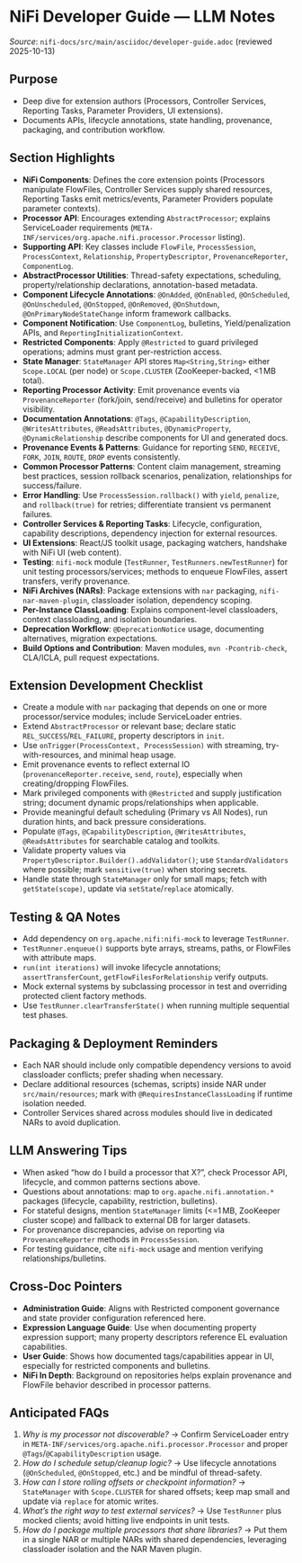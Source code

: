 # NiFi Developer Guide — LLM Notes

*Source*: `nifi-docs/src/main/asciidoc/developer-guide.adoc` (reviewed 2025-10-13)

## Purpose
- Deep dive for extension authors (Processors, Controller Services, Reporting Tasks, Parameter Providers, UI extensions).
- Documents APIs, lifecycle annotations, state handling, provenance, packaging, and contribution workflow.

## Section Highlights
- **NiFi Components**: Defines the core extension points (Processors manipulate FlowFiles, Controller Services supply shared resources, Reporting Tasks emit metrics/events, Parameter Providers populate parameter contexts).
- **Processor API**: Encourages extending `AbstractProcessor`; explains ServiceLoader requirements (`META-INF/services/org.apache.nifi.processor.Processor` listing).
- **Supporting API**: Key classes include `FlowFile`, `ProcessSession`, `ProcessContext`, `Relationship`, `PropertyDescriptor`, `ProvenanceReporter`, `ComponentLog`.
- **AbstractProcessor Utilities**: Thread-safety expectations, scheduling, property/relationship declarations, annotation-based metadata.
- **Component Lifecycle Annotations**: `@OnAdded`, `@OnEnabled`, `@OnScheduled`, `@OnUnscheduled`, `@OnStopped`, `@OnRemoved`, `@OnShutdown`, `@OnPrimaryNodeStateChange` inform framework callbacks.
- **Component Notification**: Use `ComponentLog`, bulletins, Yield/penalization APIs, and `ReportingInitializationContext`.
- **Restricted Components**: Apply `@Restricted` to guard privileged operations; admins must grant per-restriction access.
- **State Manager**: `StateManager` API stores `Map<String,String>` either `Scope.LOCAL` (per node) or `Scope.CLUSTER` (ZooKeeper-backed, <1 MB total).
- **Reporting Processor Activity**: Emit provenance events via `ProvenanceReporter` (fork/join, send/receive) and bulletins for operator visibility.
- **Documentation Annotations**: `@Tags`, `@CapabilityDescription`, `@WritesAttributes`, `@ReadsAttributes`, `@DynamicProperty`, `@DynamicRelationship` describe components for UI and generated docs.
- **Provenance Events & Patterns**: Guidance for reporting `SEND`, `RECEIVE`, `FORK`, `JOIN`, `ROUTE`, `DROP` events consistently.
- **Common Processor Patterns**: Content claim management, streaming best practices, session rollback scenarios, penalization, relationships for success/failure.
- **Error Handling**: Use `ProcessSession.rollback()` with `yield`, `penalize`, and `rollback(true)` for retries; differentiate transient vs permanent failures.
- **Controller Services & Reporting Tasks**: Lifecycle, configuration, capability descriptions, dependency injection for external resources.
- **UI Extensions**: React/JS toolkit usage, packaging watchers, handshake with NiFi UI (web content).
- **Testing**: `nifi-mock` module (`TestRunner`, `TestRunners.newTestRunner`) for unit testing processors/services; methods to enqueue FlowFiles, assert transfers, verify provenance.
- **NiFi Archives (NARs)**: Package extensions with `nar` packaging, `nifi-nar-maven-plugin`, classloader isolation, dependency scoping.
- **Per-Instance ClassLoading**: Explains component-level classloaders, context classloading, and isolation boundaries.
- **Deprecation Workflow**: `@DeprecationNotice` usage, documenting alternatives, migration expectations.
- **Build Options and Contribution**: Maven modules, `mvn -Pcontrib-check`, CLA/ICLA, pull request expectations.

## Extension Development Checklist
- Create a module with `nar` packaging that depends on one or more processor/service modules; include ServiceLoader entries.
- Extend `AbstractProcessor` or relevant base; declare static `REL_SUCCESS`/`REL_FAILURE`, property descriptors in `init`.
- Use `onTrigger(ProcessContext, ProcessSession)` with streaming, try-with-resources, and minimal heap usage.
- Emit provenance events to reflect external IO (`provenanceReporter.receive`, `send`, `route`), especially when creating/dropping FlowFiles.
- Mark privileged components with `@Restricted` and supply justification string; document dynamic props/relationships when applicable.
- Provide meaningful default scheduling (Primary vs All Nodes), run duration hints, and back pressure considerations.
- Populate `@Tags`, `@CapabilityDescription`, `@WritesAttributes`, `@ReadsAttributes` for searchable catalog and toolkits.
- Validate property values via `PropertyDescriptor.Builder().addValidator()`; use `StandardValidators` where possible; mark `sensitive(true)` when storing secrets.
- Handle state through `StateManager` only for small maps; fetch with `getState(scope)`, update via `setState`/`replace` atomically.

## Testing & QA Notes
- Add dependency on `org.apache.nifi:nifi-mock` to leverage `TestRunner`.
- `TestRunner.enqueue()` supports byte arrays, streams, paths, or FlowFiles with attribute maps.
- `run(int iterations)` will invoke lifecycle annotations; `assertTransferCount`, `getFlowFilesForRelationship` verify outputs.
- Mock external systems by subclassing processor in test and overriding protected client factory methods.
- Use `TestRunner.clearTransferState()` when running multiple sequential test phases.

## Packaging & Deployment Reminders
- Each NAR should include only compatible dependency versions to avoid classloader conflicts; prefer shading when necessary.
- Declare additional resources (schemas, scripts) inside NAR under `src/main/resources`; mark with `@RequiresInstanceClassLoading` if runtime isolation needed.
- Controller Services shared across modules should live in dedicated NARs to avoid duplication.

## LLM Answering Tips
- When asked “how do I build a processor that X?”, check Processor API, lifecycle, and common patterns sections above.
- Questions about annotations: map to `org.apache.nifi.annotation.*` packages (lifecycle, capability, restriction, bulletins).
- For stateful designs, mention `StateManager` limits (<=1 MB, ZooKeeper cluster scope) and fallback to external DB for larger datasets.
- For provenance discrepancies, advise on reporting via `ProvenanceReporter` methods in `ProcessSession`.
- For testing guidance, cite `nifi-mock` usage and mention verifying relationships/bulletins.

## Cross-Doc Pointers
- **Administration Guide**: Aligns with Restricted component governance and state provider configuration referenced here.
- **Expression Language Guide**: Use when documenting property expression support; many property descriptors reference EL evaluation capabilities.
- **User Guide**: Shows how documented tags/capabilities appear in UI, especially for restricted components and bulletins.
- **NiFi In Depth**: Background on repositories helps explain provenance and FlowFile behavior described in processor patterns.

## Anticipated FAQs
1. *Why is my processor not discoverable?* → Confirm ServiceLoader entry in `META-INF/services/org.apache.nifi.processor.Processor` and proper `@Tags`/`@CapabilityDescription` usage.
2. *How do I schedule setup/cleanup logic?* → Use lifecycle annotations (`@OnScheduled`, `@OnStopped`, etc.) and be mindful of thread-safety.
3. *How can I store rolling offsets or checkpoint information?* → `StateManager` with `Scope.CLUSTER` for shared offsets; keep map small and update via `replace` for atomic writes.
4. *What’s the right way to test external services?* → Use `TestRunner` plus mocked clients; avoid hitting live endpoints in unit tests.
5. *How do I package multiple processors that share libraries?* → Put them in a single NAR or multiple NARs with shared dependencies, leveraging classloader isolation and the NAR Maven plugin.
